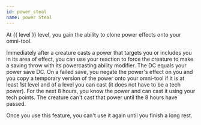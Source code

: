 ```yaml
---
id: power_steal
name: power Steal
---
```

At {{ level }} level, you gain the ability to clone power effects onto your omni-tool.

Immediately after a creature casts a power that targets you or includes you in its area of effect, you can use your
reaction to force the creature to make a saving throw with its powercasting ability modifier. The DC equals your power
save DC. On a failed save, you negate the power's effect on you and you copy a temporary version of the power onto
your omni-tool if it is at least 1st level and of a level you can cast (it does not have to be a tech power). For the
next 8 hours, you know the power and can cast it using your tech points. The creature can't cast that power until the
8 hours have passed.

Once you use this feature, you can't use it again until you finish a long rest.
